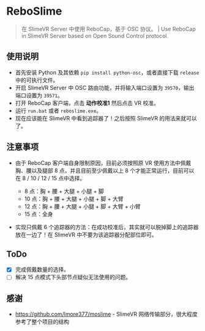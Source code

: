 # ReboSlime
> 在 SlimeVR Server 中使用 ReboCap，基于 OSC 协议。 | Use ReboCap in SlimeVR Server based on Open Sound Control protocol.

## 使用说明

- 首先安装 Python 及其依赖 `pip install python-osc`，或者直接下载 `release` 中的可执行文件。
- 开启 SlimeVR Server 中 OSC 路由功能，并将输入端口设置为 `39570`，输出端口设置为 `39571`。
- 打开 ReboCap 客户端，点击 **动作校准1** 然后点击 VR 校准。
- 运行 `run.bat` 或者 `reboslime.exe`。
- 现在应该能在 SlimeVR 中看到追踪器了！之后按照 SlimeVR 的用法来就可以了。

## 注意事项

- 由于 ReboCap 客户端自身限制原因，目前必须按照原 VR 使用方法中佩戴胸、腰以及腿部 8 点，并且目前至少佩戴以上 8 个才能正常运行，目前可以在 8 / 10 / 12 / 15 点中选择。
  - 8 点：胸 + 腰 + 大腿 + 小腿 + 脚
  - 10 点：胸 + 腰 + 大腿 + 小腿 + 脚 + 大臂
  - 12 点：胸 + 腰 + 大腿 + 小腿 + 脚 + 大臂 + 小臂
  - 15 点：全身

- 实现只佩戴 6 个追踪器的方法：在成功校准后，其实就可以脱掉脚上的追踪器放在一边了！在 SlimeVR 中不要为该追踪器分配部位即可。

## ToDo

- [x] 完成佩戴数量的选择。
- [ ] 解决 15 点模式下头部节点疑似无法使用的问题。

## 感谢

- https://github.com/lmore377/moslime - SlimeVR 网络传输部分，很大程度参考了整个项目的结构
